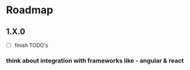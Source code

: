 # Roadmap

## 1.X.0

- [ ] finish TODO's

### think about integration with frameworks like - angular & react

